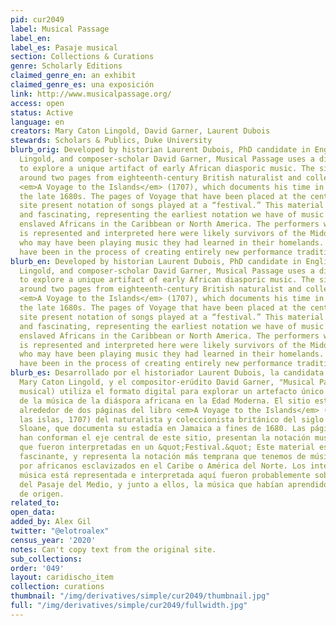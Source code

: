 ```yaml
---
pid: cur2049
label: Musical Passage
label_en:
label_es: Pasaje musical
section: Collections & Curations
genre: Scholarly Editions
claimed_genre_en: an exhibit
claimed_genre_es: una exposición
link: http://www.musicalpassage.org/
access: open
status: Active
language: en
creators: Mary Caton Lingold, David Garner, Laurent Dubois
stewards: Scholars & Publics, Duke University
blurb_orig: Developed by historian Laurent Dubois, PhD candidate in English Mary Caton
  Lingold, and composer-scholar David Garner, Musical Passage uses a digital format
  to explore a unique artifact of early African diasporic music. The site is designed
  around two pages from eighteenth-century British naturalist and collector Hans Sloane’s
  <em>A Voyage to the Islands</em> (1707), which documents his time in Jamaica in
  the late 1680s. The pages of Voyage that have been placed at the center of this
  site present notation of songs played at a “festival.” This material is precious
  and fascinating, representing the earliest notation we have of music produced by
  enslaved Africans in the Caribbean or North America. The performers whose music
  is represented and interpreted here were likely survivors of the Middle Passage
  who may have been playing music they had learned in their homelands. They may also
  have been in the process of creating entirely new performance traditions.
blurb_en: Developed by historian Laurent Dubois, PhD candidate in English Mary Caton
  Lingold, and composer-scholar David Garner, Musical Passage uses a digital format
  to explore a unique artifact of early African diasporic music. The site is designed
  around two pages from eighteenth-century British naturalist and collector Hans Sloane’s
  <em>A Voyage to the Islands</em> (1707), which documents his time in Jamaica in
  the late 1680s. The pages of Voyage that have been placed at the center of this
  site present notation of songs played at a “festival.” This material is precious
  and fascinating, representing the earliest notation we have of music produced by
  enslaved Africans in the Caribbean or North America. The performers whose music
  is represented and interpreted here were likely survivors of the Middle Passage
  who may have been playing music they had learned in their homelands. They may also
  have been in the process of creating entirely new performance traditions.
blurb_es: Desarrollado por el historiador Laurent Dubois, la candidata a PhD en Inglés
  Mary Caton Lingold, y el compositor-erúdito David Garner, "Musical Passage" (Pasaje
  musical) utiliza el formato digital para explorar un artefacto único en la historia
  de la música de la diáspora africana en la Edad Moderna. El sitio está diseñado
  alrededor de dos páginas del libro <em>A Voyage to the Islands</em> (Un Viaje a
  las islas, 1707) del naturalista y coleccionista británico del siglo XVIII, Hans
  Sloane, que documenta su estadía en Jamaica a fines de 1680. Las páginas que se
  han conforman el eje central de este sitio, presentan la notación musical de canciones
  que fueron interpretadas en un &quot;Festival.&quot; Este material es precioso y
  fascinante, y representa la notación más temprana que tenemos de música producida
  por africanos esclavizados en el Caribe o América del Norte. Los intérpretes cuya
  música está representada e interpretada aquí fueron probablemente sobrevivientes
  del Pasaje del Medio, y junto a ellos, la música que habían aprendido en sus países
  de origen.
related_to:
open_data:
added_by: Alex Gil
twitter: "@elotroalex"
census_year: '2020'
notes: Can't copy text from the original site.
sub_collections:
order: '049'
layout: caridischo_item
collection: curations
thumbnail: "/img/derivatives/simple/cur2049/thumbnail.jpg"
full: "/img/derivatives/simple/cur2049/fullwidth.jpg"
---
```

